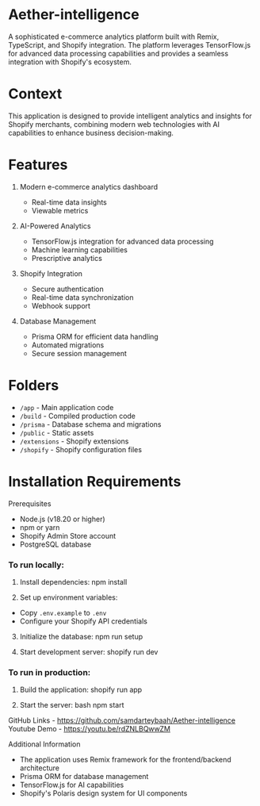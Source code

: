 # Aether-intelligence
 
A sophisticated e-commerce analytics platform built with Remix, TypeScript, and Shopify integration. 
The platform leverages TensorFlow.js for advanced data processing capabilities and provides a seamless 
integration with Shopify's ecosystem.

# Context

This application is designed to provide intelligent analytics and insights for Shopify merchants, 
combining modern web technologies with AI capabilities to enhance business decision-making.

# Features

1. Modern e-commerce analytics dashboard
   - Real-time data insights
   - Viewable metrics 

2. AI-Powered Analytics
   - TensorFlow.js integration for advanced data processing
   - Machine learning capabilities
   - Prescriptive analytics

3. Shopify Integration
   - Secure authentication
   - Real-time data synchronization
   - Webhook support

4. Database Management
   - Prisma ORM for efficient data handling
   - Automated migrations
   - Secure session management

# Folders

- `/app` - Main application code
- `/build` - Compiled production code
- `/prisma` - Database schema and migrations
- `/public` - Static assets
- `/extensions` - Shopify extensions
- `/shopify` - Shopify configuration files

# Installation Requirements

Prerequisites
- Node.js (v18.20 or higher)
- npm or yarn
- Shopify Admin Store account
- PostgreSQL database

### To run locally:

1. Install dependencies:
npm install


2. Set up environment variables:
- Copy `.env.example` to `.env`
- Configure your Shopify API credentials

3. Initialize the database:
npm run setup


4. Start development server:
shopify run dev


### To run in production:

1. Build the application:
shopify run app

2. Start the server:
bash
npm start


GitHub Links - https://github.com/samdarteybaah/Aether-intelligence
Youtube Demo - https://youtu.be/rdZNLBQwwZM


Additional Information

- The application uses Remix framework for the frontend/backend architecture
- Prisma ORM for database management
- TensorFlow.js for AI capabilities
- Shopify's Polaris design system for UI components

